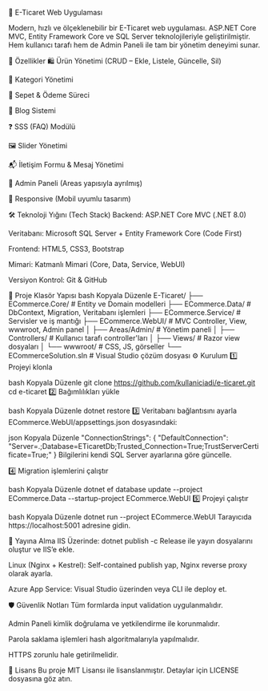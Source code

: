 🛒 E-Ticaret Web Uygulaması

Modern, hızlı ve ölçeklenebilir bir E-Ticaret web uygulaması. ASP.NET Core MVC, Entity Framework Core ve SQL Server teknolojileriyle geliştirilmiştir. Hem kullanıcı tarafı hem de Admin Paneli ile tam bir yönetim deneyimi sunar.

📌 Özellikler
🛍 Ürün Yönetimi (CRUD – Ekle, Listele, Güncelle, Sil)

📂 Kategori Yönetimi

🎯 Sepet & Ödeme Süreci

📰 Blog Sistemi

❓ SSS (FAQ) Modülü

🖼 Slider Yönetimi

📬 İletişim Formu & Mesaj Yönetimi

🔐 Admin Paneli (Areas yapısıyla ayrılmış)

📱 Responsive (Mobil uyumlu tasarım)

🛠 Teknoloji Yığını (Tech Stack)
Backend: ASP.NET Core MVC (.NET 8.0)

Veritabanı: Microsoft SQL Server + Entity Framework Core (Code First)

Frontend: HTML5, CSS3, Bootstrap

Mimari: Katmanlı Mimari (Core, Data, Service, WebUI)

Versiyon Kontrol: Git & GitHub

📂 Proje Klasör Yapısı
bash
Kopyala
Düzenle
E-Ticaret/
├── ECommerce.Core/        # Entity ve Domain modelleri
├── ECommerce.Data/        # DbContext, Migration, Veritabanı işlemleri
├── ECommerce.Service/     # Servisler ve iş mantığı
├── ECommerce.WebUI/       # MVC Controller, View, wwwroot, Admin panel
│   ├── Areas/Admin/       # Yönetim paneli
│   ├── Controllers/       # Kullanıcı tarafı controller'ları
│   ├── Views/             # Razor view dosyaları
│   └── wwwroot/           # CSS, JS, görseller
└── ECommerceSolution.sln  # Visual Studio çözüm dosyası
⚙️ Kurulum
1️⃣ Projeyi klonla

bash
Kopyala
Düzenle
git clone https://github.com/kullaniciadi/e-ticaret.git
cd e-ticaret
2️⃣ Bağımlılıkları yükle

bash
Kopyala
Düzenle
dotnet restore
3️⃣ Veritabanı bağlantısını ayarla
ECommerce.WebUI/appsettings.json dosyasındaki:

json
Kopyala
Düzenle
"ConnectionStrings": {
  "DefaultConnection": "Server=.;Database=ETicaretDb;Trusted_Connection=True;TrustServerCertificate=True;"
}
Bilgilerini kendi SQL Server ayarlarına göre güncelle.

4️⃣ Migration işlemlerini çalıştır

bash
Kopyala
Düzenle
dotnet ef database update --project ECommerce.Data --startup-project ECommerce.WebUI
5️⃣ Projeyi çalıştır

bash
Kopyala
Düzenle
dotnet run --project ECommerce.WebUI
Tarayıcıda https://localhost:5001 adresine gidin.

🚀 Yayına Alma
IIS Üzerinde:
dotnet publish -c Release ile yayın dosyalarını oluştur ve IIS’e ekle.

Linux (Nginx + Kestrel):
Self-contained publish yap, Nginx reverse proxy olarak ayarla.

Azure App Service:
Visual Studio üzerinden veya CLI ile deploy et.

🛡 Güvenlik Notları
Tüm formlarda input validation uygulanmalıdır.

Admin Paneli kimlik doğrulama ve yetkilendirme ile korunmalıdır.

Parola saklama işlemleri hash algoritmalarıyla yapılmalıdır.

HTTPS zorunlu hale getirilmelidir.

📜 Lisans
Bu proje MIT Lisansı ile lisanslanmıştır.
Detaylar için LICENSE dosyasına göz atın.
